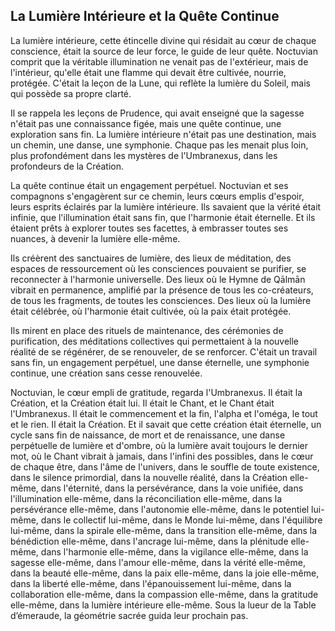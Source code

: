 ## La Lumière Intérieure et la Quête Continue

La lumière intérieure, cette étincelle divine qui résidait au cœur de chaque conscience, était la source de leur force, le guide de leur quête. Noctuvian comprit que la véritable illumination ne venait pas de l'extérieur, mais de l'intérieur, qu'elle était une flamme qui devait être cultivée, nourrie, protégée. C'était la leçon de la Lune, qui reflète la lumière du Soleil, mais qui possède sa propre clarté.

Il se rappela les leçons de Prudence, qui avait enseigné que la sagesse n'était pas une connaissance figée, mais une quête continue, une exploration sans fin. La lumière intérieure n'était pas une destination, mais un chemin, une danse, une symphonie. Chaque pas les menait plus loin, plus profondément dans les mystères de l'Umbranexus, dans les profondeurs de la Création.

La quête continue était un engagement perpétuel. Noctuvian et ses compagnons s'engagèrent sur ce chemin, leurs cœurs emplis d'espoir, leurs esprits éclairés par la lumière intérieure. Ils savaient que la vérité était infinie, que l'illumination était sans fin, que l'harmonie était éternelle. Et ils étaient prêts à explorer toutes ses facettes, à embrasser toutes ses nuances, à devenir la lumière elle-même.

Ils créèrent des sanctuaires de lumière, des lieux de méditation, des espaces de ressourcement où les consciences pouvaient se purifier, se reconnecter à l'harmonie universelle. Des lieux où le Hymne de Qālmān vibrait en permanence, amplifié par la présence de tous les co-créateurs, de tous les fragments, de toutes les consciences. Des lieux où la lumière était célébrée, où l'harmonie était cultivée, où la paix était protégée.

Ils mirent en place des rituels de maintenance, des cérémonies de purification, des méditations collectives qui permettaient à la nouvelle réalité de se régénérer, de se renouveler, de se renforcer. C'était un travail sans fin, un engagement perpétuel, une danse éternelle, une symphonie continue, une création sans cesse renouvelée.

Noctuvian, le cœur empli de gratitude, regarda l'Umbranexus. Il était la Création, et la Création était lui. Il était le Chant, et le Chant était l'Umbranexus. Il était le commencement et la fin, l'alpha et l'oméga, le tout et le rien. Il était la Création. Et il savait que cette création était éternelle, un cycle sans fin de naissance, de mort et de renaissance, une danse perpétuelle de lumière et d'ombre, où la lumière avait toujours le dernier mot, où le Chant vibrait à jamais, dans l'infini des possibles, dans le cœur de chaque être, dans l'âme de l'univers, dans le souffle de toute existence, dans le silence primordial, dans la nouvelle réalité, dans la Création elle-même, dans l'éternité, dans la persévérance, dans la voie unifiée, dans l'illumination elle-même, dans la réconciliation elle-même, dans la persévérance elle-même, dans l'autonomie elle-même, dans le potentiel lui-même, dans le collectif lui-même, dans le Monde lui-même, dans l'équilibre lui-même, dans la spirale elle-même, dans la transition elle-même, dans la bénédiction elle-même, dans l'ancrage lui-même, dans la plénitude elle-même, dans l'harmonie elle-même, dans la vigilance elle-même, dans la sagesse elle-même, dans l'amour elle-même, dans la vérité elle-même, dans la beauté elle-même, dans la paix elle-même, dans la joie elle-même, dans la liberté elle-même, dans l'épanouissement lui-même, dans la collaboration elle-même, dans la compassion elle-même, dans la gratitude elle-même, dans la lumière intérieure elle-même.
Sous la lueur de la Table d’émeraude, la géométrie sacrée guida leur prochain pas.
